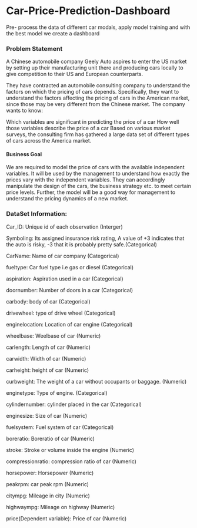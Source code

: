 # Car-Price-Prediction-Dashboard
Pre- process the data of different car modals, apply model training and with the best model we create a dashboard

### <b>Problem Statement</b>
A Chinese automobile company Geely Auto aspires to enter the US market by setting up their manufacturing unit there and producing cars locally to give competition to their US and European counterparts.

They have contracted an automobile consulting company to understand the factors on which the pricing of cars depends. Specifically, they want to understand the factors affecting the pricing of cars in the American market, since those may be very different from the Chinese market. The company wants to know:

Which variables are significant in predicting the price of a car
How well those variables describe the price of a car
Based on various market surveys, the consulting firm has gathered a large data set of different types of cars across the America market.

#### <b> Business Goal</b>
We are required to model the price of cars with the available independent variables. It will be used by the management to understand how exactly the prices vary with the independent variables. They can accordingly manipulate the design of the cars, the business strategy etc. to meet certain price levels. Further, the model will be a good way for management to understand the pricing dynamics of a new market.

### <b>DataSet Information:</b>

Car_ID: Unique id of each observation (Interger)

Symboling: Its assigned insurance risk rating, A value of +3 indicates that the auto is risky, -3 that it is probably pretty safe.(Categorical)

CarName: Name of car company (Categorical)

fueltype: Car fuel type i.e gas or diesel (Categorical)

aspiration: Aspiration used in a car (Categorical)

doornumber: Number of doors in a car (Categorical)

carbody: body of car (Categorical)

drivewheel: type of drive wheel (Categorical)

enginelocation: Location of car engine (Categorical)

wheelbase: Weelbase of car (Numeric)

carlength: Length of car (Numeric)

carwidth: Width of car (Numeric)

carheight: height of car (Numeric)

curbweight: The weight of a car without occupants or baggage. (Numeric)

enginetype: Type of engine. (Categorical)

cylindernumber: cylinder placed in the car (Categorical)

enginesize: Size of car (Numeric)

fuelsystem: Fuel system of car (Categorical)

boreratio: Boreratio of car (Numeric)

stroke: Stroke or volume inside the engine (Numeric)

compressionratio: compression ratio of car (Numeric)

horsepower: Horsepower (Numeric)

peakrpm: car peak rpm (Numeric)

citympg: Mileage in city (Numeric)

highwaympg: Mileage on highway (Numeric)

price(Dependent variable): Price of car (Numeric)
